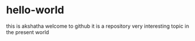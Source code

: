 # hello-world
this is akshatha
welcome to github
it is a repository
very interesting topic in the present world
